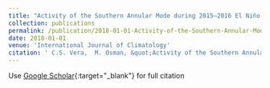 ```yaml
---
title: "Activity of the Southern Annular Mode during 2015–2016 El Niño event and its impact on Southern Hemisphere climate anomalies"
collection: publications
permalink: /publication/2018-01-01-Activity-of-the-Southern-Annular-Mode-during-20152016-El-Nio-event-and-its-impact-on-Southern-Hemisphere-climate-anomalies
date: 2018-01-01
venue: 'International Journal of Climatology'
citation: ' C.S. Vera,  M. Osman, &quot;Activity of the Southern Annular Mode during 2015–2016 El Niño event and its impact on Southern Hemisphere climate anomalies.&quot; International Journal of Climatology, 2018.'
---
```

Use [Google Scholar](https://scholar.google.com/scholar?q=Activity+of+the+Southern+Annular+Mode+during+2015–2016+El+Niño+event+and+its+impact+on+Southern+Hemisphere+climate+anomalies){:target="_blank"} for full citation